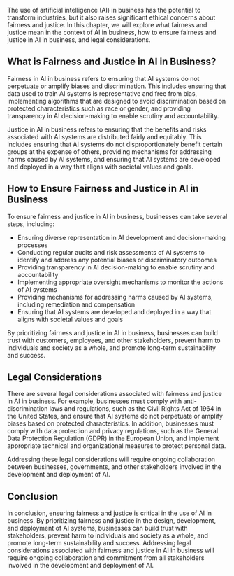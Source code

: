 
The use of artificial intelligence (AI) in business has the potential to transform industries, but it also raises significant ethical concerns about fairness and justice. In this chapter, we will explore what fairness and justice mean in the context of AI in business, how to ensure fairness and justice in AI in business, and legal considerations.

What is Fairness and Justice in AI in Business?
-----------------------------------------------

Fairness in AI in business refers to ensuring that AI systems do not perpetuate or amplify biases and discrimination. This includes ensuring that data used to train AI systems is representative and free from bias, implementing algorithms that are designed to avoid discrimination based on protected characteristics such as race or gender, and providing transparency in AI decision-making to enable scrutiny and accountability.

Justice in AI in business refers to ensuring that the benefits and risks associated with AI systems are distributed fairly and equitably. This includes ensuring that AI systems do not disproportionately benefit certain groups at the expense of others, providing mechanisms for addressing harms caused by AI systems, and ensuring that AI systems are developed and deployed in a way that aligns with societal values and goals.

How to Ensure Fairness and Justice in AI in Business
----------------------------------------------------

To ensure fairness and justice in AI in business, businesses can take several steps, including:

* Ensuring diverse representation in AI development and decision-making processes
* Conducting regular audits and risk assessments of AI systems to identify and address any potential biases or discriminatory outcomes
* Providing transparency in AI decision-making to enable scrutiny and accountability
* Implementing appropriate oversight mechanisms to monitor the actions of AI systems
* Providing mechanisms for addressing harms caused by AI systems, including remediation and compensation
* Ensuring that AI systems are developed and deployed in a way that aligns with societal values and goals

By prioritizing fairness and justice in AI in business, businesses can build trust with customers, employees, and other stakeholders, prevent harm to individuals and society as a whole, and promote long-term sustainability and success.

Legal Considerations
--------------------

There are several legal considerations associated with fairness and justice in AI in business. For example, businesses must comply with anti-discrimination laws and regulations, such as the Civil Rights Act of 1964 in the United States, and ensure that AI systems do not perpetuate or amplify biases based on protected characteristics. In addition, businesses must comply with data protection and privacy regulations, such as the General Data Protection Regulation (GDPR) in the European Union, and implement appropriate technical and organizational measures to protect personal data.

Addressing these legal considerations will require ongoing collaboration between businesses, governments, and other stakeholders involved in the development and deployment of AI.

Conclusion
----------

In conclusion, ensuring fairness and justice is critical in the use of AI in business. By prioritizing fairness and justice in the design, development, and deployment of AI systems, businesses can build trust with stakeholders, prevent harm to individuals and society as a whole, and promote long-term sustainability and success. Addressing legal considerations associated with fairness and justice in AI in business will require ongoing collaboration and commitment from all stakeholders involved in the development and deployment of AI.
